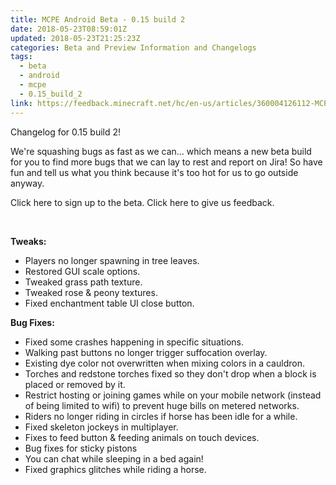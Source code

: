 ```yaml
---
title: MCPE Android Beta - 0.15 build 2
date: 2018-05-23T08:59:01Z
updated: 2018-05-23T21:25:23Z
categories: Beta and Preview Information and Changelogs
tags:
  - beta
  - android
  - mcpe
  - 0.15_build_2
link: https://feedback.minecraft.net/hc/en-us/articles/360004126112-MCPE-Android-Beta-0-15-build-2
---
```


Changelog for 0.15 build 2!

We're squashing bugs as fast as we can… which means a new beta build for you to find more bugs that we can lay to rest and report on Jira! So have fun and tell us what you think because it's too hot for us to go outside anyway.

Click here to sign up to the beta. Click here to give us feedback.

 

**Tweaks:**

- Players no longer spawning in tree leaves.
- Restored GUI scale options.
- Tweaked grass path texture.
- Tweaked rose & peony textures.
- Fixed enchantment table UI close button.

**Bug Fixes:**

- Fixed some crashes happening in specific situations.
- Walking past buttons no longer trigger suffocation overlay.
- Existing dye color not overwritten when mixing colors in a cauldron.
- Torches and redstone torches fixed so they don't drop when a block is placed or removed by it.
- Restrict hosting or joining games while on your mobile network (instead of being limited to wifi) to prevent huge bills on metered networks.  
- Riders no longer riding in circles if horse has been idle for a while.
- Fixed skeleton jockeys in multiplayer.
- Fixes to feed button & feeding animals on touch devices.
- Bug fixes for sticky pistons
- You can chat while sleeping in a bed again!
- Fixed graphics glitches while riding a horse.
